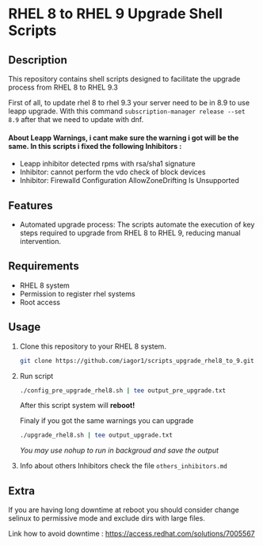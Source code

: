 # RHEL 8 to RHEL 9 Upgrade Shell Scripts

## Description
This repository contains shell scripts designed to facilitate the upgrade process from RHEL 8 to RHEL 9.3 

First of all, to update rhel 8 to rhel 9.3 your server need to be in 8.9 to use leapp upgrade. With this command `subscription-manager release --set 8.9` after that we need to update with dnf.

#### About Leapp Warnings, i cant make sure the warning i got will be the same. In this scripts i fixed the following Inhibitors :
- Leapp inhibitor detected rpms with rsa/sha1 signature
- Inhibitor: cannot perform the vdo check of block devices
- Inhibitor: Firewalld Configuration AllowZoneDrifting Is Unsupported

## Features
- Automated upgrade process: The scripts automate the execution of key steps required to upgrade from RHEL 8 to RHEL 9, reducing manual intervention.


## Requirements
- RHEL 8 system
- Permission to register rhel systems
- Root access

## Usage
1. Clone this repository to your RHEL 8 system.
   ```bash
   git clone https://github.com/iagor1/scripts_upgrade_rhel8_to_9.git
   ```

2. Run script
    ```bash
    ./config_pre_upgrade_rhel8.sh | tee output_pre_upgrade.txt
    ```
    After this script system will <b>reboot!</b>
    
    Finaly if you got the same warnings you can upgrade
    ```bash
    ./upgrade_rhel8.sh | tee output_upgrade.txt
    ```
    *You may use nohup to run in backgroud and save the output*
3. Info about others Inhibitors check the file `others_inhibitors.md`

## Extra
If you are having long downtime at reboot you should consider change selinux to permissive mode and exclude dirs with large files.

Link how to avoid downtime : https://access.redhat.com/solutions/7005567
